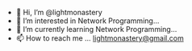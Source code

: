 - 👋 Hi, I’m @lightmonastery
- 👀 I’m interested in Network Programming...
- 🌱 I’m currently learning Network Programming...
- 📫 How to reach me ... lightmonastery@gmail.com

<!---
lightmonastery/lightmonastery is a ✨ special ✨ repository because its `README.md` (this file) appears on your GitHub profile.
You can click the Preview link to take a look at your changes.
--->

